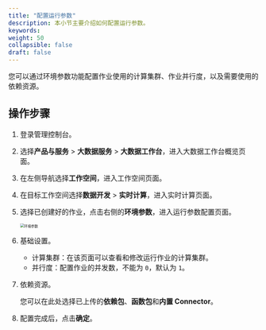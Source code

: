 ```yaml
---
title: "配置运行参数"
description: 本小节主要介绍如何配置运行参数。 
keywords: 
weight: 50
collapsible: false
draft: false
---
```


您可以通过环境参数功能配置作业使用的计算集群、作业并行度，以及需要使用的依赖资源。

## 操作步骤

1. 登录管理控制台。
2. 选择**产品与服务** > **大数据服务** > **大数据工作台**，进入大数据工作台概览页面。
3. 在左侧导航选择**工作空间**，进入工作空间页面。
4. 在目标工作空间选择**数据开发** > **实时计算**，进入实时计算页面。
5. 选择已创建好的作业，点击右侧的**环境参数**，进入运行参数配置页面。 

   <img src="../../../../_images/job_enviroment.png" alt="环境参数" style="zoom:50%;" />

6. 基础设置。
   
   - 计算集群：在该页面可以查看和修改运行作业的计算集群。
   - 并行度：配置作业的并发数，不能为 `0`，默认为 `1`。
   
7. 依赖资源。

   您可以在此处选择已上传的**依赖包**、**函数包**和**内置 Connector**。

8. 配置完成后，点击**确定**。
   




